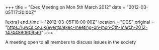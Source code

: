 +++
title = "Exec Meeting on Mon 5th March 2012"
date = "2012-03-05T17:30:00Z"

[extra]
end_time = "2012-03-05T18:00:00Z"
location = "DCS"
original = "https://uwcs.co.uk/events/exec-meeting-on-mon-5th-march-2012-1474489060956/"
+++

A meeting open to all members to discuss issues in the society

